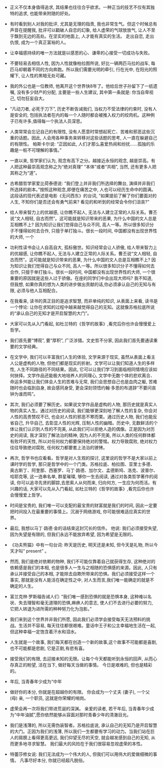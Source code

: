 - 正义不仅本身值得追求, 其结果也往往合乎欲求。一种正当的技艺不仅有其独特的追求, 也能带来附随的好处。

- 有时看到别人对我的批评, 尤其是无理的指责, 我也非常生气。但这个时候总有声音在提醒我, 批评可以戳破人自恋的幻象, 给人虚荣的气球放放气, 让人不至于飘到无边的高处。在坚实的地面上, 人才能有真实的生活。 走出自恋, 走出仇恨, 成为一个真正富裕的人。

- 让幸福感持续的唯一方法就是以感恩的心、谦卑的心接受一切成功与失败。

- 不要轻易去相信人性, 因为人性就像柏拉图所说, 好比一辆两匹马拉的战车, 每匹马却朝着不同的方向奔跑。所以我们需要光明的牵引, 行在光中, 在阳光的照耀下, 让人性的黑暗无处可藏。

- 我的外公也是一位教师, 他离开这个世界快8年了。他给后世子孙留下了一纸遗嘱, 没有多少财产的分配, 主要是一些人生建议, 其中第一条就是: 你当自卑视己, 切勿狂妄自大。

- “凡动刀者, 必死于刀下”, 历史不断告诫我们, 当权力不受法律的约束时, 没有人是安全的, 包括执法者在内的每一个人随时都会被推入权力的绞肉机。这种例子已有许多,值得每一个执法人员深思。

- 人类常常会忘记自己的有限性, 没有人愿意时常想起死亡、苦难和邪恶这些沉重的话题。因此, 人会用各种事务来转移对这些话题的思考, 人一直在躲避自己的有限性。 帕斯卡尔说: “正因如此, 人们才那么喜爱热闹和纷扰……孤独的乐趣是一桩不可理解的事情。”

- 一直以来, 哲学家们认为, 观念有高下之分。越接近永恒的观念, 越是崇高。有人把这种最崇高观念称之为“绝对真理” “本体”或者“共相”, 当然, 还有更多人把其称之为“道”。

- 古希腊哲学家爱比荷泰德说: “我们登上并非我们所选择的舞台, 演绎并非我们所选择的剧本。”按照这种观念,即便在痛苦之中, 人也可以经历生命中的圆满。这段话的现代表述是电影《无问西东》的台词, “如果提前了解了你们要面对的人生, 不知你们是否还会有勇气前来? 看见的和听到的经常会令你们沮丧?”

- 给人带来智力上的优越感, 让你瞧不起人, 无法与人建立正常的人际关系。曹丕说“文人相轻, 自古而然”。这可能就是知识带来的恶果, 为什么中国的文人总是互相瞧不上? 因为知识让我们觉得自己与众不同, 高人一等。所以很多知识分子不懂得如何去合作, 只擅于单打独斗。很长一段时间, 中国都没有出现世界性的大师, 一个

- 功利性读书会让人自高自大, 孤标傲世。知识经常会让人骄傲, 给人带来智力上的优越感, 让你瞧不起人, 无法与人建立正常的人际关系。曹丕说“文人相轻, 自古而然”。这可能就是知识带来的恶果, 为什么中国的文人总是互相瞧不上? 因为知识让我们觉得自己与众不同, 高人一等。所以很多知识分子不懂得如何去合作, 只擅于单打独斗。很长一段时间, 中国都没有出现世界性的大师, 一个很重要的原因就是这些人过于骄傲。在座的同学们中会出现大师吗? 我不知道, 但我想, 如果你真的想为人类的进步做出贡献的话,你必须承认自己的无知与有限, 必须与他人互相配合。

- 在我看来, 读书的真正目的是追求智慧, 而非单纯的知识, 从表面上来看, 读书是一个悖论: 让你在求知的过程中越来越觉得自己的无知。这就像苏格拉底所说的“承认自己的无知才是开启智慧的大门”。

- 大家可以先从入门看起, 如杜兰特的《哲学的故事》,看完后你也许会慢慢爱上哲学。

- 我们首先要“博观”, 要“厚积”, 广泛涉猎。文史哲不分家, 因此我们首先要通读重要的文学经典。

- 在文学中, 我们可以丰富我们人生的体验, 文学来源于现实, 虽然从表面上看主人公是虚构的人物, 但他们都是现实的折射。文学可以让我们知道人生的多样性, 人生不同路径的不同结果。因此, 它可以让我们学习到面临相同情境应该如何抉择。文学作品还能极大地培养人的同理心, 文学中无数个体的悲欢离合、命运多舛能让我们体会人生的苦难与无常, 我们会思想自己也是血肉之躯, 苦难随时也会临到自身, 故会感同身受, 更会深刻领悟约翰·多恩的布道辞“不要问丧钟为谁而鸣”。

- 其次, 我们必须要了解历史。如果说文学作品是虚构的人物, 那历史就是真实人物的真实人生。通过对历史的阅读, 我们能够更深刻地了解人性的复杂, 你会对人性的高贵赞叹不已, 也会对人性的邪恶不寒而栗。通过历史人物, 我们也能反省自己, 升华自己, 去彰显人性的光辉, 压制人性的幽暗。历史中, 无数鲜活的个体让我们认识到人性的不完美, 从此我们可以拒绝人造的偶像。正是因为对历史的阅读, 我才深刻了解法治的精神, 因为人的不完美, 所以人类的任何群体都有败坏的天性, 所以对任何权力都要保持绝对的警惕。权力导致腐败, 绝对权力往往导致绝对腐败, 任何权力都要套上法治的镣铐。

- 再次, 哲学书也应看看。哲学是对人生观的探讨, 这里说的哲学不是大家以前上课时学的哲学, 那只是哲学中的一个门类。苏格拉底、柏拉图、亚里士多德、奥古斯丁、阿奎那、西塞罗、马丁·路德、加尔文、孟德斯鸠、洛克、波普尔、哈耶克等, 这一连串名单, 群星璀璨, 够你一生去阅读, 通过对各类哲学著作的阅读, 你可以追寻先贤的脚踪,去思索人从何而来, 归向何方, 一生应为何而活。有兴趣的话, 大家可以先从入门看起, 如杜兰特的《哲学的故事》,看完后你也许会慢慢爱上哲学。

- 时间是宝贵的, 我们唯一可以支配的最宝贵的财富就是我们的时间, 因此一定要把时间投入在最重要的事情上。沉溺于网络游戏, 你可能很难适应真实的世界。

- 最后, 我想以马丁·路德·金的话结束这封冗长的信件。 他说: 我们必须接受失望, 因为失望是有限的, 但我们永远不能放弃希望, 因为希望是无限的。

- 《功夫熊猫》中有一句台词: 昨天是历史, 明天还是未知, 但今天是礼物, 所以今天才叫“ present” 。

- 然而, 我们是绝对依赖的物种, 我们不可能仅靠着自己就获得生存, 这种绝对的依赖感是我们的本相, 也是很多人一生与之相随的恐惧感的来源。因此, 人只有承认并接受自己的本相, 才能除去自欺所带来的恐惧。我们必须接受这样一个事实, 那就是没有人能活在确定性之中, 对人生而言,我们唯一能确定的就是不确定的人生。

- 富兰克林·罗斯福告诫人们: “我们唯一感到恐惧的就是恐惧本身, 这种难以名状、失去理智和毫无道理的恐惧,麻痹人的意志, 使人们不去进行必要的努力, 它把人转退为进所需的种种努力化为泡影。”

- 我们来到这个世界并非我们所愿, 因此我们必须学会接受每天无法预料的挑战。生活并不容易, 每天往往都很艰难。童话中王子和公主幸福地生活在一起, 但这种幸福一定饱含着汗水和泪水。

- 人生就是一个故事, 我们每天都在创造一个新的故事,这个故事不可能都是喜剧, 也不可能都是悲剧, 它是正剧,有悲有喜。

- 接受我们的有限, 去迎接未知的无限。让每个今天都能听到永恒的回声, 从而心存真正的盼望, 活在当下, 做好每天当做的事情。 今日是艰难的, 但也是精彩的。

- 年后, 当青春年少成为“中年

- 做好你的本分, 你就是在超越你的有限。 你会成为一个丈夫 (妻子), 一个父 (母) 亲, 一个职员, 这就是你荣耀的哨岗。

- 虚荣会再一次将我们带进荒诞的深渊。 亲爱的读者, 若干年后, 当青春年少成为“中年油腻”,愿你依然能够从容面对那时青春少年的清澈目光。

- 我们是浅薄的, 所以无需伪装智者。苏格拉底说, 承认自己的无知乃是开启智慧的大门。正因为我们的浅薄, 所以我们一生都要有学习的动力。当我们站在巨人的肩膀上看得更高更远, 我们仰望无尽的天空, 就会越发感到自己的无知, 从而更多地寻求智慧。 我们最大的风险在于我们很容易忽视虚荣的本性。

- 特蕾莎修女说: 我们无法成为一个伟大的人, 但我们可以用伟大的爱做细微的事情。 凡事尽好本分, 你就已经超凡脱俗。

